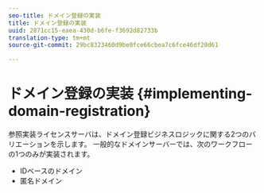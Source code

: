 ```yaml
---
seo-title: ドメイン登録の実装
title: ドメイン登録の実装
uuid: 2871cc15-eaea-430d-b6fe-f3692d82733b
translation-type: tm+mt
source-git-commit: 29bc8323460d9be0fce66cbea7c6fce46df20d61

---
```



# ドメイン登録の実装 {#implementing-domain-registration}

参照実装ライセンスサーバは、ドメイン登録ビジネスロジックに関する2つのバリエーションを示します。 一般的なドメインサーバーでは、次のワークフローの1つのみが実装されます。

* IDベースのドメイン
* 匿名ドメイン

